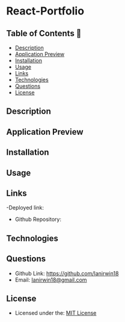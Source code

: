 # React-Portfolio

## Table of Contents 📑

- [Description](#description)
- [Application Preview](#application-preview)
- [Installation](#installation)
- [Usage](#usage)
- [Links](#links)
- [Technologies](#technologies)
- [Questions](#questions)
- [License](#license)

## Description

## Application Preview

## Installation

## Usage

## Links

-Deployed link:

- Github Repository:

## Technologies

## Questions

- Github Link: https://github.com/Ianirwin18
- Email: Ianirwin18@gmail.com

## License

- Licensed under the: [MIT License](https://opensource.org/licenses/MIT)
